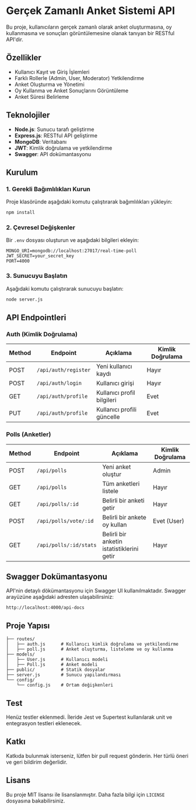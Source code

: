 
# **Gerçek Zamanlı Anket Sistemi API**

Bu proje, kullanıcıların gerçek zamanlı olarak anket oluşturmasına, oy kullanmasına ve sonuçları görüntülemesine olanak tanıyan bir RESTful API'dir.

## **Özellikler**

- Kullanıcı Kayıt ve Giriş İşlemleri
- Farklı Rollerle (Admin, User, Moderator) Yetkilendirme
- Anket Oluşturma ve Yönetimi
- Oy Kullanma ve Anket Sonuçlarını Görüntüleme
- Anket Süresi Belirleme

## **Teknolojiler**

- **Node.js**: Sunucu tarafı geliştirme
- **Express.js**: RESTful API geliştirme
- **MongoDB**: Veritabanı
- **JWT**: Kimlik doğrulama ve yetkilendirme
- **Swagger**: API dokümantasyonu

## **Kurulum**

### **1. Gerekli Bağımlılıkları Kurun**

Proje klasöründe aşağıdaki komutu çalıştırarak bağımlılıkları yükleyin:

```bash
npm install
```

### **2. Çevresel Değişkenler**

Bir `.env` dosyası oluşturun ve aşağıdaki bilgileri ekleyin:

```
MONGO_URI=mongodb://localhost:27017/real-time-poll
JWT_SECRET=your_secret_key
PORT=4000
```

### **3. Sunucuyu Başlatın**

Aşağıdaki komutu çalıştırarak sunucuyu başlatın:

```bash
node server.js
```

## **API Endpointleri**

### **Auth (Kimlik Doğrulama)**

| Method | Endpoint          | Açıklama                   | Kimlik Doğrulama |
|--------|-------------------|---------------------------|------------------|
| POST   | `/api/auth/register` | Yeni kullanıcı kaydı       | Hayır            |
| POST   | `/api/auth/login`    | Kullanıcı girişi          | Hayır            |
| GET    | `/api/auth/profile`  | Kullanıcı profil bilgileri | Evet             |
| PUT    | `/api/auth/profile`  | Kullanıcı profili güncelle | Evet             |

### **Polls (Anketler)**

| Method | Endpoint              | Açıklama                                  | Kimlik Doğrulama |
|--------|-----------------------|------------------------------------------|------------------|
| POST   | `/api/polls`          | Yeni anket oluştur                       | Admin            |
| GET    | `/api/polls`          | Tüm anketleri listele                    | Hayır            |
| GET    | `/api/polls/:id`      | Belirli bir anketi getir                 | Hayır            |
| POST   | `/api/polls/vote/:id` | Belirli bir ankete oy kullan             | Evet (User)      |
| GET    | `/api/polls/:id/stats`| Belirli bir anketin istatistiklerini getir | Hayır          |

## **Swagger Dokümantasyonu**

API'nin detaylı dökümantasyonu için Swagger UI kullanılmaktadır. Swagger arayüzüne aşağıdaki adresten ulaşabilirsiniz:

```
http://localhost:4000/api-docs
```

## **Proje Yapısı**

```plaintext
├── routes/
│   ├── auth.js      # Kullanıcı kimlik doğrulama ve yetkilendirme
│   ├── poll.js      # Anket oluşturma, listeleme ve oy kullanma
├── models/
│   ├── User.js      # Kullanıcı modeli
│   ├── Poll.js      # Anket modeli
├── public/          # Statik dosyalar
├── server.js        # Sunucu yapılandırması
└── config/
    └── config.js    # Ortam değişkenleri
```

## **Test**

Henüz testler eklenmedi. İleride Jest ve Supertest kullanılarak unit ve entegrasyon testleri eklenecek.

## **Katkı**

Katkıda bulunmak isterseniz, lütfen bir pull request gönderin. Her türlü öneri ve geri bildirim değerlidir.

## **Lisans**

Bu proje MIT lisansı ile lisanslanmıştır. Daha fazla bilgi için `LICENSE` dosyasına bakabilirsiniz.
